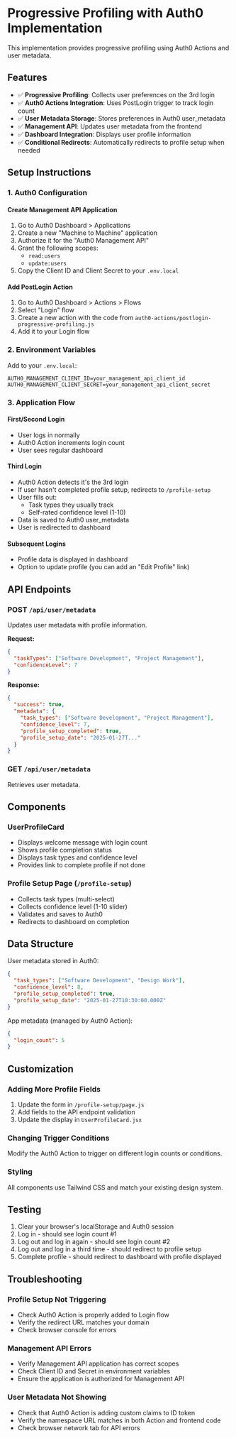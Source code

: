 # Progressive Profiling with Auth0 Implementation

This implementation provides progressive profiling using Auth0 Actions and user metadata.

## Features

- ✅ **Progressive Profiling**: Collects user preferences on the 3rd login
- ✅ **Auth0 Actions Integration**: Uses PostLogin trigger to track login count
- ✅ **User Metadata Storage**: Stores preferences in Auth0 user_metadata
- ✅ **Management API**: Updates user metadata from the frontend
- ✅ **Dashboard Integration**: Displays user profile information
- ✅ **Conditional Redirects**: Automatically redirects to profile setup when needed

## Setup Instructions

### 1. Auth0 Configuration

#### Create Management API Application
1. Go to Auth0 Dashboard > Applications
2. Create a new "Machine to Machine" application
3. Authorize it for the "Auth0 Management API"
4. Grant the following scopes:
   - `read:users`
   - `update:users`
5. Copy the Client ID and Client Secret to your `.env.local`

#### Add PostLogin Action
1. Go to Auth0 Dashboard > Actions > Flows
2. Select "Login" flow
3. Create a new action with the code from `auth0-actions/postlogin-progressive-profiling.js`
4. Add it to your Login flow

### 2. Environment Variables

Add to your `.env.local`:
```env
AUTH0_MANAGEMENT_CLIENT_ID=your_management_api_client_id
AUTH0_MANAGEMENT_CLIENT_SECRET=your_management_api_client_secret
```

### 3. Application Flow

#### First/Second Login
- User logs in normally
- Auth0 Action increments login count
- User sees regular dashboard

#### Third Login
- Auth0 Action detects it's the 3rd login
- If user hasn't completed profile setup, redirects to `/profile-setup`
- User fills out:
  - Task types they usually track
  - Self-rated confidence level (1-10)
- Data is saved to Auth0 user_metadata
- User is redirected to dashboard

#### Subsequent Logins
- Profile data is displayed in dashboard
- Option to update profile (you can add an "Edit Profile" link)

## API Endpoints

### POST `/api/user/metadata`
Updates user metadata with profile information.

**Request:**
```json
{
  "taskTypes": ["Software Development", "Project Management"],
  "confidenceLevel": 7
}
```

**Response:**
```json
{
  "success": true,
  "metadata": {
    "task_types": ["Software Development", "Project Management"],
    "confidence_level": 7,
    "profile_setup_completed": true,
    "profile_setup_date": "2025-01-27T..."
  }
}
```

### GET `/api/user/metadata`
Retrieves user metadata.

## Components

### UserProfileCard
- Displays welcome message with login count
- Shows profile completion status
- Displays task types and confidence level
- Provides link to complete profile if not done

### Profile Setup Page (`/profile-setup`)
- Collects task types (multi-select)
- Collects confidence level (1-10 slider)
- Validates and saves to Auth0
- Redirects to dashboard on completion

## Data Structure

User metadata stored in Auth0:
```json
{
  "task_types": ["Software Development", "Design Work"],
  "confidence_level": 8,
  "profile_setup_completed": true,
  "profile_setup_date": "2025-01-27T10:30:00.000Z"
}
```

App metadata (managed by Auth0 Action):
```json
{
  "login_count": 5
}
```

## Customization

### Adding More Profile Fields
1. Update the form in `/profile-setup/page.js`
2. Add fields to the API endpoint validation
3. Update the display in `UserProfileCard.jsx`

### Changing Trigger Conditions
Modify the Auth0 Action to trigger on different login counts or conditions.

### Styling
All components use Tailwind CSS and match your existing design system.

## Testing

1. Clear your browser's localStorage and Auth0 session
2. Log in - should see login count #1
3. Log out and log in again - should see login count #2
4. Log out and log in a third time - should redirect to profile setup
5. Complete profile - should redirect to dashboard with profile displayed

## Troubleshooting

### Profile Setup Not Triggering
- Check Auth0 Action is properly added to Login flow
- Verify the redirect URL matches your domain
- Check browser console for errors

### Management API Errors
- Verify Management API application has correct scopes
- Check Client ID and Secret in environment variables
- Ensure the application is authorized for Management API

### User Metadata Not Showing
- Check that Auth0 Action is adding custom claims to ID token
- Verify the namespace URL matches in both Action and frontend code
- Check browser network tab for API errors
